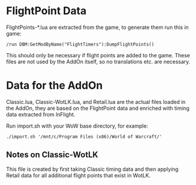 # FlightPoint Data

FlightPoints-*.lua are extracted from the game, to generate them run this in game:

```
/run DBM:GetModByName("FlightTimers"):DumpFlightPoints()
```

This should only be necessary if flight points are added to the game.
These files are not used by the AddOn itself, so no translations etc. are necessary.

# Data for the AddOn

Classic.lua, Classic-WotLK.lua, and Retail.lua are the actual files loaded in the AddOn, they are based on the FlightPoint data and enriched with timing data extracted from InFlight.

Run import.sh with your WoW base directory, for example:

```
./import.sh '/mnt/c/Program Files (x86)/World of Warcraft/'
```

## Notes on Classic-WotLK

This file is created by first taking Classic timing data and then applying Retail data for all additional flight points that exist in WotLK.